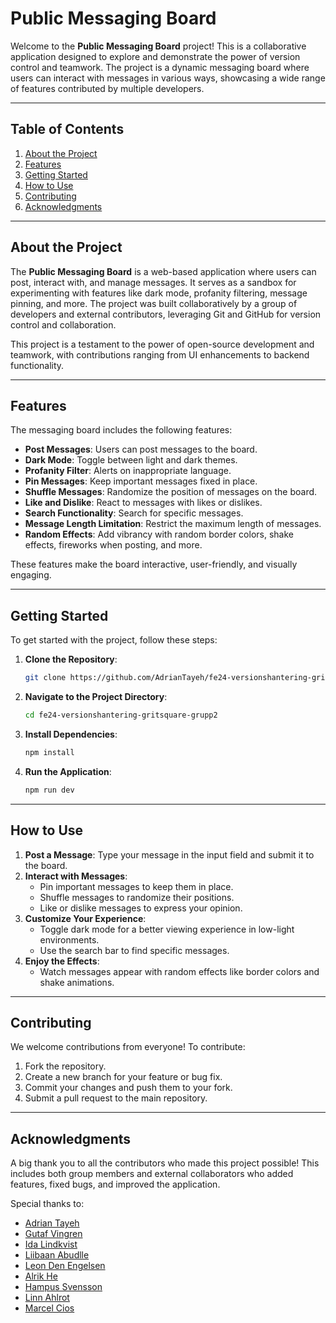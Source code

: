 # Public Messaging Board

Welcome to the **Public Messaging Board** project! This is a collaborative application designed to explore and demonstrate the power of version control and teamwork. The project is a dynamic messaging board where users can interact with messages in various ways, showcasing a wide range of features contributed by multiple developers.

---

## Table of Contents

1. [About the Project](#about-the-project)
2. [Features](#features)
3. [Getting Started](#getting-started)
4. [How to Use](#how-to-use)
5. [Contributing](#contributing)
6. [Acknowledgments](#acknowledgments)

---

## About the Project

The **Public Messaging Board** is a web-based application where users can post, interact with, and manage messages. It serves as a sandbox for experimenting with features like dark mode, profanity filtering, message pinning, and more. The project was built collaboratively by a group of developers and external contributors, leveraging Git and GitHub for version control and collaboration.

This project is a testament to the power of open-source development and teamwork, with contributions ranging from UI enhancements to backend functionality.

---

## Features

The messaging board includes the following features:

- **Post Messages**: Users can post messages to the board.
- **Dark Mode**: Toggle between light and dark themes.
- **Profanity Filter**: Alerts on inappropriate language.
- **Pin Messages**: Keep important messages fixed in place.
- **Shuffle Messages**: Randomize the position of messages on the board.
- **Like and Dislike**: React to messages with likes or dislikes.
- **Search Functionality**: Search for specific messages.
- **Message Length Limitation**: Restrict the maximum length of messages.
- **Random Effects**: Add vibrancy with random border colors, shake effects, fireworks when posting, and more.

These features make the board interactive, user-friendly, and visually engaging.

---

## Getting Started

To get started with the project, follow these steps:

1. **Clone the Repository**:
   ```bash
   git clone https://github.com/AdrianTayeh/fe24-versionshantering-gritsquare-grupp2.git
2. **Navigate to the Project Directory**:
    ```bash
    cd fe24-versionshantering-gritsquare-grupp2
3. **Install Dependencies**:
    ```bash
    npm install
4. **Run the Application**:
    ```bash
    npm run dev

---

## How to Use

1. **Post a Message**: Type your message in the input field and submit it to the board.
2. **Interact with Messages**:
    * Pin important messages to keep them in place.
    * Shuffle messages to randomize their positions.
    * Like or dislike messages to express your opinion.
3. **Customize Your Experience**:
    * Toggle dark mode for a better viewing experience in low-light environments.
    * Use the search bar to find specific messages.
4. **Enjoy the Effects**:
    * Watch messages appear with random effects like border colors and shake animations.

---

## Contributing

We welcome contributions from everyone! To contribute:

1. Fork the repository.
2. Create a new branch for your feature or bug fix.
3. Commit your changes and push them to your fork.
4. Submit a pull request to the main repository.

--- 

## Acknowledgments

A big thank you to all the contributors who made this project possible! This includes both group members and external collaborators who added features, fixed bugs, and improved the application.

Special thanks to:

* [Adrian Tayeh](https://github.com/AdrianTayeh)
* [Gutaf Vingren](https://github.com/Sparven0)
* [Ida Lindkvist](https://github.com/MetalMuffin)
* [Liibaan Abudlle](https://github.com/Azralii)
* [Leon Den Engelsen](https://github.com/leondenengelsen)
* [Alrik He](https://github.com/Timearchitect)
* [Hampus Svensson](https://github.com/Hampeeeeeee)
* [Linn Ahlrot](https://github.com/munchkin870411)
* [Marcel Cios](https://github.com/Marvelmta)
